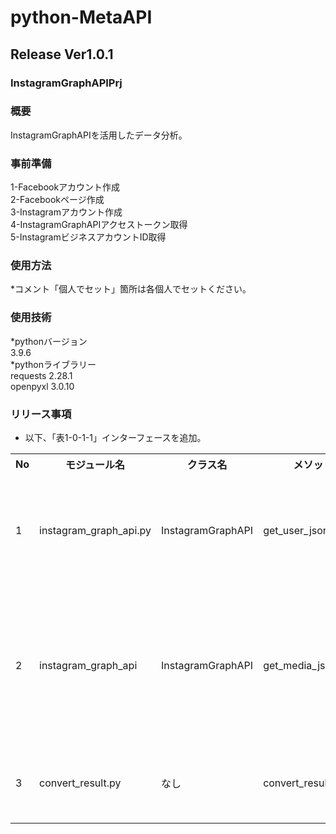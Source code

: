 # python-MetaAPI  
## Release Ver1.0.1  
### InstagramGraphAPIPrj  
### 概要  
InstagramGraphAPIを活用したデータ分析。  
### 事前準備  
1-Facebookアカウント作成  
2-Facebookページ作成  
3-Instagramアカウント作成  
4-InstagramGraphAPIアクセストークン取得  
5-InstagramビジネスアカウントID取得  
### 使用方法  
*コメント「個人でセット」箇所は各個人でセットください。  
### 使用技術  
*pythonバージョン  
3.9.6  
*pythonライブラリー  
requests 2.28.1  
openpyxl 3.0.10  
### リリース事項  
* 以下、「表1-0-1-1」インターフェースを追加。  
<table>
  <tr>
    <th width="50">No</th>
    <th width="150">モジュール名</th>
    <th width="100">クラス名</th>
    <th width="100">メソッド名</th>
    <th width="250">引数</th>
    <th width="350">戻り値</th>
    <th width="350">説明</th>
  </tr>
  <tr>
    <td>1</td>
    <td>instagram_graph_api.py</td>
    <td>InstagramGraphAPI</td>
    <td>get_user_json</td>
    <td>business_account_id <br> InstagramビジネスアカウントID, <br> user_name <br> Instagramユーザ名, <br> access_token <br> InstagramGraphAPIアクセストークン</td>
    <td>Instagramユーザ情報(辞書リスト形式)</td>
    <td>Instagramユーザ情報取得</td>
  </tr>
  <tr>
    <td>2</td>
    <td>instagram_graph_api</td>
    <td>InstagramGraphAPI</td>
    <td>get_media_json</td>
    <td>business_account_id <br> InstagramビジネスアカウントID, <br> user_name <br> Instagramユーザ名, <br> access_token <br> InstagramGraphAPIアクセストークン, <br> data_fields <br> 取得メディアデータキー名</td>
    <td>Instagramメディア情報(辞書リスト形式)</td>
    <td>Instagramメディア情報取得</td>
  </tr>
  <tr>
    <td>3</td>
    <td>convert_result.py</td>
    <td>なし</td>
    <td>convert_result_to_excel</td>
    <td>result <br> 変換データ(辞書リスト形式), <br> excel_file_path <br> 変換excelパス</td>
    <td>なし</td>
    <td>変換データ(辞書リスト形式)をexcelへ変換</td>
  </tr>
</table>
